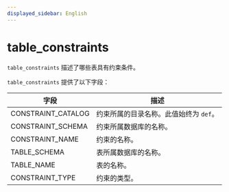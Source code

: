 ```yaml
---
displayed_sidebar: English
---
```


# table_constraints

`table_constraints` 描述了哪些表具有约束条件。

`table_constraints` 提供了以下字段：

|**字段**|**描述**|
|---|---|
|CONSTRAINT_CATALOG|约束所属的目录名称。此值始终为 `def`。|
|CONSTRAINT_SCHEMA|约束所属数据库的名称。|
|CONSTRAINT_NAME|约束的名称。|
|TABLE_SCHEMA|表所属数据库的名称。|
|TABLE_NAME|表的名称。|
|CONSTRAINT_TYPE|约束的类型。|